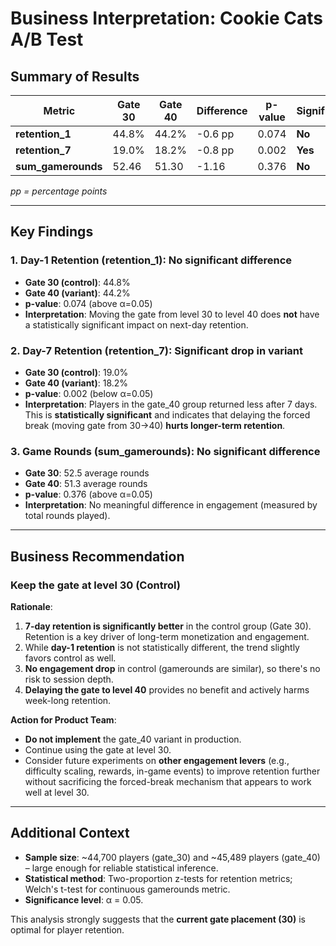 # Business Interpretation: Cookie Cats A/B Test

## Summary of Results

| Metric          | Gate 30   | Gate 40   | Difference | p-value  | Significant? |
|-----------------|-----------|-----------|------------|----------|--------------|
| **retention_1** | 44.8%     | 44.2%     | -0.6 pp    | 0.074    | **No**       |
| **retention_7** | 19.0%     | 18.2%     | -0.8 pp    | 0.002    | **Yes**      |
| **sum_gamerounds** | 52.46  | 51.30     | -1.16      | 0.376    | **No**       |

*pp = percentage points*

---

## Key Findings

### 1. **Day-1 Retention (retention_1)**: No significant difference
- **Gate 30 (control)**: 44.8%  
- **Gate 40 (variant)**: 44.2%  
- **p-value**: 0.074 (above α=0.05)  
- **Interpretation**: Moving the gate from level 30 to level 40 does **not** have a statistically significant impact on next-day retention.

### 2. **Day-7 Retention (retention_7)**: Significant drop in variant
- **Gate 30 (control)**: 19.0%  
- **Gate 40 (variant)**: 18.2%  
- **p-value**: 0.002 (below α=0.05)  
- **Interpretation**: Players in the gate_40 group returned less after 7 days. This is **statistically significant** and indicates that delaying the forced break (moving gate from 30→40) **hurts longer-term retention**.

### 3. **Game Rounds (sum_gamerounds)**: No significant difference
- **Gate 30**: 52.5 average rounds  
- **Gate 40**: 51.3 average rounds  
- **p-value**: 0.376 (above α=0.05)  
- **Interpretation**: No meaningful difference in engagement (measured by total rounds played).

---

## Business Recommendation

### **Keep the gate at level 30 (Control)**

**Rationale**:
1. **7-day retention is significantly better** in the control group (Gate 30). Retention is a key driver of long-term monetization and engagement.
2. While **day-1 retention** is not statistically different, the trend slightly favors control as well.
3. **No engagement drop** in control (gamerounds are similar), so there's no risk to session depth.
4. **Delaying the gate to level 40** provides no benefit and actively harms week-long retention.

**Action for Product Team**:
- **Do not implement** the gate_40 variant in production.
- Continue using the gate at level 30.
- Consider future experiments on **other engagement levers** (e.g., difficulty scaling, rewards, in-game events) to improve retention further without sacrificing the forced-break mechanism that appears to work well at level 30.

---

## Additional Context
- **Sample size**: ~44,700 players (gate_30) and ~45,489 players (gate_40) – large enough for reliable statistical inference.
- **Statistical method**: Two-proportion z-tests for retention metrics; Welch's t-test for continuous gamerounds metric.
- **Significance level**: α = 0.05.

This analysis strongly suggests that the **current gate placement (30)** is optimal for player retention.
